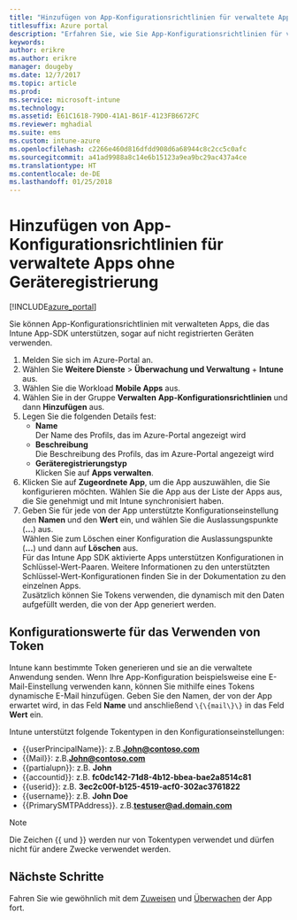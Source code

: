 ```yaml
---
title: "Hinzufügen von App-Konfigurationsrichtlinien für verwaltete Apps ohne Geräteregistrierung | Microsoft-Dokumentation"
titlesuffix: Azure portal
description: "Erfahren Sie, wie Sie App-Konfigurationsrichtlinien für verwaltete Apps ohne Geräteregistrierung verwenden."
keywords: 
author: erikre
ms.author: erikre
manager: dougeby
ms.date: 12/7/2017
ms.topic: article
ms.prod: 
ms.service: microsoft-intune
ms.technology: 
ms.assetid: E61C1618-79D0-41A1-B61F-4123FB6672FC
ms.reviewer: mghadial
ms.suite: ems
ms.custom: intune-azure
ms.openlocfilehash: c2266e460d816dfdd908d6a68944c8c2cc5c0afc
ms.sourcegitcommit: a41ad9988a8c14e6b15123a9ea9bc29ac437a4ce
ms.translationtype: HT
ms.contentlocale: de-DE
ms.lasthandoff: 01/25/2018
---
```

# <a name="add-app-configuration-policies-for-managed-apps-without-device-enrollment"></a>Hinzufügen von App-Konfigurationsrichtlinien für verwaltete Apps ohne Geräteregistrierung

[!INCLUDE[azure_portal](./includes/azure_portal.md)]

Sie können App-Konfigurationsrichtlinien mit verwalteten Apps, die das Intune App-SDK unterstützen, sogar auf nicht registrierten Geräten verwenden. 

1. Melden Sie sich im Azure-Portal an.
2. Wählen Sie **Weitere Dienste** > **Überwachung und Verwaltung** + **Intune** aus.
3. Wählen Sie die Workload **Mobile Apps** aus.
4. Wählen Sie in der Gruppe **Verwalten** **App-Konfigurationsrichtlinien** und dann **Hinzufügen** aus.
5. Legen Sie die folgenden Details fest:
    - **Name**  
      Der Name des Profils, das im Azure-Portal angezeigt wird
    - **Beschreibung**  
      Die Beschreibung des Profils, das im Azure-Portal angezeigt wird
    - **Geräteregistrierungstyp**  
      Klicken Sie auf **Apps verwalten**.
6. Klicken Sie auf **Zugeordnete App**, um die App auszuwählen, die Sie konfigurieren möchten. Wählen Sie die App aus der Liste der Apps aus, die Sie genehmigt und mit Intune synchronisiert haben.
7. Geben Sie für jede von der App unterstützte Konfigurationseinstellung den **Namen** und den **Wert** ein, und wählen Sie die Auslassungspunkte (**…**) aus.  
    Wählen Sie zum Löschen einer Konfiguration die Auslassungspunkte (**...**) und dann auf **Löschen** aus.  
    Für das Intune App SDK aktivierte Apps unterstützen Konfigurationen in Schlüssel-Wert-Paaren. Weitere Informationen zu den unterstützten Schlüssel-Wert-Konfigurationen finden Sie in der Dokumentation zu den einzelnen Apps.  
    Zusätzlich können Sie Tokens verwenden, die dynamisch mit den Daten aufgefüllt werden, die von der App generiert werden.

## <a name="configuration-values-for-using-tokens"></a>Konfigurationswerte für das Verwenden von Token

Intune kann bestimmte Token generieren und sie an die verwaltete Anwendung senden. Wenn Ihre App-Konfiguration beispielsweise eine E-Mail-Einstellung verwenden kann, können Sie mithilfe eines Tokens dynamische E-Mail hinzufügen. Geben Sie den Namen, der von der App erwartet wird, in das Feld **Name** und anschließend `\{\{mail\}\}` in das Feld **Wert** ein.

Intune unterstützt folgende Tokentypen in den Konfigurationseinstellungen:

- \{\{userPrincipalName\}\}: z.B.**John@contoso.com**
- \{\{Mail\}\}: z.B.**John@contoso.com**
- \{\{partialupn\}\}: z.B. **John**
- \{\{accountid\}\}: z.B. **fc0dc142-71d8-4b12-bbea-bae2a8514c81**
- \{\{userid\}\}: z.B. **3ec2c00f-b125-4519-acf0-302ac3761822**
- \{\{username\}\}: z.B. **John Doe**
- \{\{PrimarySMTPAddress\}\}. z.B.**testuser@ad.domain.com** 


> [!Note]  
> Die Zeichen \{\{ und \}\} werden nur von Tokentypen verwendet und dürfen nicht für andere Zwecke verwendet werden.

## <a name="next-steps"></a>Nächste Schritte

Fahren Sie wie gewöhnlich mit dem [Zuweisen](apps-deploy.md) und [Überwachen](apps-monitor.md) der App fort.